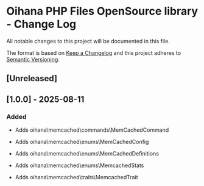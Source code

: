 # Oihana PHP Files OpenSource library - Change Log

All notable changes to this project will be documented in this file.

The format is based on [Keep a Changelog](http://keepachangelog.com/) and this project adheres to [Semantic Versioning](http://semver.org/).

## [Unreleased]

## [1.0.0] - 2025-08-11

### Added

- Adds oihana\memcached\commands\MemCachedCommand

- Adds oihana\memcached\enums\MemCachedConfig
- Adds oihana\memcached\enums\MemCachedDefinitions
- Adds oihana\memcached\enums\MemcachedStats

- Adds oihana\memcached\traits\MemcachedTrait



